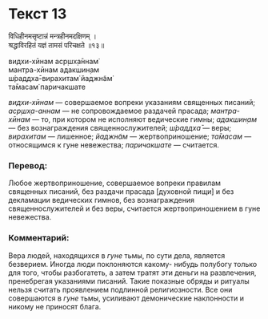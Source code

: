 # Текст 13

विधिहीनमसृष्टान्नं मन्त्रहीनमदक्षिणम् ।  
श्रद्धाविरहितं यज्ञं तामसं परिचक्षते ॥१३॥

видхи-хӣнам аср̣шх̣а̄ннам̇  
мантра-хӣнам адакшин̣ам  
ш́раддха̄-вирахитам̇ йаджн̃ам̇  
та̄масам̇ паричакшате

_видхи-хӣнам_ — совершаемое вопреки указаниям священных писаний; _аср̣шх̣а-аннам_ — не сопровождаемое раздачей прасада; _мантра-хӣнам_ — то, при котором не исполняют ведические гимны; _адакшин̣ам_ — без вознаграждения священнослужителей; _ш́раддха̄_ — веры; _вирахитам_ — лишенное; _йаджн̃ам_ — жертвоприношение; _та̄масам_ — относящимся к гуне невежества; _паричакшате_ — считается.

### Перевод:

Любое жертвоприношение, совершаемое вопреки правилам священных писаний, без раздачи прасада [духовной пищи] и без декламации ведических гимнов, без вознаграждения священнослужителей и без веры, считается жертвоприношением в гуне невежества.

### Комментарий:

Вера людей, находящихся в _гуне_ тьмы, по сути дела, является безверием. Иногда люди поклоняются какому- нибудь полубогу только для того, чтобы разбогатеть, а затем тратят эти деньги на развлечения, пренебрегая указаниями писаний. Такие показные обряды и ритуалы нельзя считать проявлением подлинной религиозности. Все они совершаются в _гуне_ тьмы, усиливают демонические наклонности и никому не приносят блага.